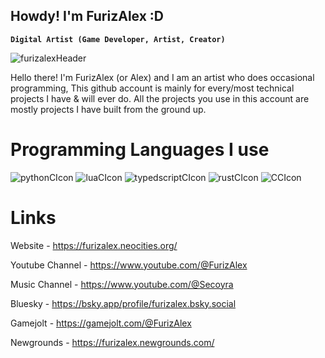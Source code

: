 ## Howdy! I'm FurizAlex :D
**`Digital Artist (Game Developer, Artist, Creator)`**

![furizalexHeader](https://github.com/user-attachments/assets/449f2c0a-2e2a-45d8-bcde-4f55158b4b90)

Hello there! I'm FurizAlex (or Alex) and I am an artist who does occasional programming,
This github account is mainly for every/most technical projects I have & will ever do.
All the projects you use in this account are mostly projects I have built from the ground up.

# Programming Languages I use
![pythonCIcon](https://github.com/user-attachments/assets/4ad1f1ab-6228-46e1-a6f0-1a17b04f7b58)
![luaCIcon](https://github.com/user-attachments/assets/34adb9e1-572f-4991-860b-7cdd9dcd82a0)
![typedscriptCIcon](https://github.com/user-attachments/assets/70faad91-74d5-419b-ac3d-83791b27f3a0)
![rustCIcon](https://github.com/user-attachments/assets/d202cc0d-1add-4af9-befe-77e857fe7c5a)
![CCIcon](https://github.com/user-attachments/assets/4253da2f-1aa5-49e6-a098-094cdad3b90b)

# Links
Website - https://furizalex.neocities.org/

Youtube Channel - https://www.youtube.com/@FurizAlex

Music Channel - https://www.youtube.com/@Secoyra

Bluesky - https://bsky.app/profile/furizalex.bsky.social

Gamejolt - https://gamejolt.com/@FurizAlex

Newgrounds - https://furizalex.newgrounds.com/
